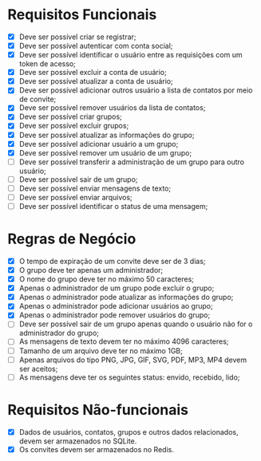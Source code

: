 # Requisitos Funcionais

- [x] Deve ser possível criar se registrar;
- [x] Deve ser possível autenticar com conta social;
- [x] Deve ser possível identificar o usuário entre as requisições com um token de acesso;
- [x] Deve ser possível excluir a conta de usuário;
- [x] Deve ser possível atualizar a conta de usuário;
- [x] Deve ser possível adicionar outros usuário a lista de contatos por meio de convite;
- [x] Deve ser possível remover usuários da lista de contatos;
- [x] Deve ser possível criar grupos;
- [x] Deve ser possível excluir grupos;
- [x] Deve ser possível atualizar as informações do grupo;
- [x] Deve ser possível adicionar usuário a um grupo;
- [x] Deve ser possível remover um usuário de um grupo;
- [ ] Deve ser possível transferir a administração de um grupo para outro usuário;
- [ ] Deve ser possível sair de um grupo;
- [ ] Deve ser possível enviar mensagens de texto;
- [ ] Deve ser possível enviar arquivos;
- [ ] Deve ser possível identificar o status de uma mensagem;

# Regras de Negócio

- [x] O tempo de expiração de um convite deve ser de 3 dias;
- [x] O grupo deve ter apenas um administrador;
- [x] O nome do grupo deve ter no máximo 50 caracteres;
- [x] Apenas o administrador de um grupo pode excluir o grupo;
- [x] Apenas o administrador pode atualizar as informações do grupo;
- [x] Apenas o administrador pode adicionar usuários ao grupo;
- [x] Apenas o administrador pode remover usuários do grupo;
- [ ] Deve ser possível sair de um grupo apenas quando o usuário não for o administrador
  do grupo;
- [ ] As mensagens de texto devem ter no máximo 4096 caracteres;
- [ ] Tamanho de um arquivo deve ter no máximo 1GB;
- [ ] Apenas arquivos do tipo PNG, JPG, GIF, SVG, PDF, MP3, MP4 devem ser aceitos;
- [ ] As mensagens deve ter os seguintes status: envido, recebido, lido;

# Requisitos Não-funcionais

- [x] Dados de usuários, contatos, grupos e outros dados relacionados, devem ser
  armazenados no SQLite.
- [x] Os convites devem ser armazenados no Redis.
